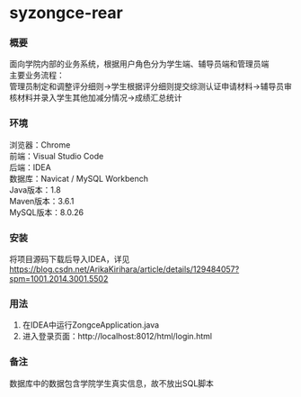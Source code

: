 # syzongce-rear

### 概要
面向学院内部的业务系统，根据用户角色分为学生端、辅导员端和管理员端  
主要业务流程：  
管理员制定和调整评分细则→学生根据评分细则提交综测认证申请材料→辅导员审核材料并录入学生其他加减分情况→成绩汇总统计

### 环境
浏览器：Chrome  
前端：Visual Studio Code  
后端：IDEA  
数据库：Navicat / MySQL Workbench  
Java版本：1.8  
Maven版本：3.6.1  
MySQL版本：8.0.26  

### 安装
将项目源码下载后导入IDEA，详见  
https://blog.csdn.net/ArikaKirihara/article/details/129484057?spm=1001.2014.3001.5502

### 用法
1. 在IDEA中运行ZongceApplication.java
2. 进入登录页面：http://localhost:8012/html/login.html

### 备注
数据库中的数据包含学院学生真实信息，故不放出SQL脚本
